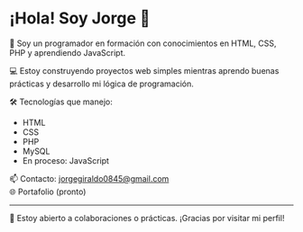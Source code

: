 # ¡Hola! Soy Jorge 👋

🎯 Soy un programador en formación con conocimientos en HTML, CSS, PHP y aprendiendo JavaScript.

💻 Estoy construyendo proyectos web simples mientras aprendo buenas prácticas y desarrollo mi lógica de programación.

🛠️ Tecnologías que manejo:
- HTML
- CSS
- PHP
- MySQL
- En proceso: JavaScript

📫 Contacto: jorgegiraldo0845@gmail.com  
🌐 Portafolio (pronto)

---
💬 Estoy abierto a colaboraciones o prácticas. ¡Gracias por visitar mi perfil!
